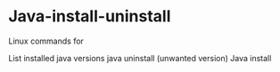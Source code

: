 # Java-install-uninstall
Linux commands for 

List installed java versions
java uninstall (unwanted version)
Java install
